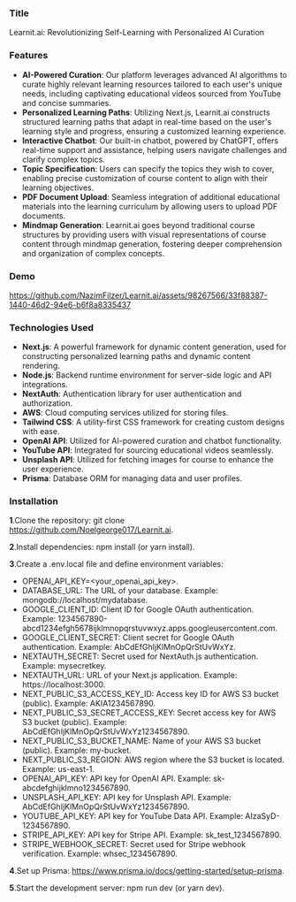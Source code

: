 
### Title
Learnit.ai: Revolutionizing Self-Learning with Personalized AI Curation

### Features
* __AI-Powered Curation__: Our platform leverages advanced AI algorithms to curate highly relevant learning resources tailored to each user's unique needs, including captivating educational videos sourced from YouTube and concise summaries.
* __Personalized Learning Paths__: Utilizing Next.js, Learnit.ai constructs structured learning paths that adapt in real-time based on the user's learning style and progress, ensuring a customized learning experience.
* __Interactive Chatbot__: Our built-in chatbot, powered by ChatGPT, offers real-time support and assistance, helping users navigate challenges and clarify complex topics.
* __Topic Specification__: Users can specify the topics they wish to cover, enabling precise customization of course content to align with their learning objectives.
* __PDF Document Upload__: Seamless integration of additional educational materials into the learning curriculum by allowing users to upload PDF documents.
* __Mindmap Generation__: Learnit.ai goes beyond traditional course structures by providing users with visual representations of course content through mindmap generation, fostering deeper comprehension and organization of complex concepts.

### Demo
https://github.com/NazimFilzer/Learnit.ai/assets/98267566/33f88387-1440-46d2-94e6-b6f8a8335437



### Technologies Used
* __Next.js__: A powerful framework for dynamic content generation, used for constructing personalized learning paths and dynamic content rendering.
* __Node.js__: Backend runtime environment for server-side logic and API integrations.
* __NextAuth__: Authentication library for user authentication and authorization.
* __AWS__: Cloud computing services utilized for storing files.
* __Tailwind CSS__: A utility-first CSS framework for creating custom designs with ease.
* __OpenAI API__: Utilized for AI-powered curation and chatbot functionality.
* __YouTube API__: Integrated for sourcing educational videos seamlessly.
* __Unsplash API__: Utilized for fetching images  for course to enhance the user experience.
* __Prisma__: Database ORM for managing data and user profiles.

### Installation
__1__.Clone the repository: git clone https://github.com/Noelgeorge017/Learnit.ai.

__2__.Install dependencies: npm install (or yarn install).

__3__.Create a .env.local file and define environment variables:
* OPENAI_API_KEY=<your_openai_api_key>.
* DATABASE_URL: The URL of your database. Example: mongodb://localhost/mydatabase.
* GOOGLE_CLIENT_ID: Client ID for Google OAuth authentication. Example: 1234567890-abcd1234efgh5678ijklmnopqrstuvwxyz.apps.googleusercontent.com.
* GOOGLE_CLIENT_SECRET: Client secret for Google OAuth authentication. Example: AbCdEfGhIjKlMnOpQrStUvWxYz.
* NEXTAUTH_SECRET: Secret used for NextAuth.js authentication. Example: mysecretkey.
* NEXTAUTH_URL: URL of your Next.js application. Example: https://localhost:3000.
* NEXT_PUBLIC_S3_ACCESS_KEY_ID: Access key ID for AWS S3 bucket (public). Example: AKIA1234567890.
* NEXT_PUBLIC_S3_SECRET_ACCESS_KEY: Secret access key for AWS S3 bucket (public). Example: AbCdEfGhIjKlMnOpQrStUvWxYz1234567890.
* NEXT_PUBLIC_S3_BUCKET_NAME: Name of your AWS S3 bucket (public). Example: my-bucket.
* NEXT_PUBLIC_S3_REGION: AWS region where the S3 bucket is located. Example: us-east-1.
* OPENAI_API_KEY: API key for OpenAI API. Example: sk-abcdefghijklmno1234567890.
* UNSPLASH_API_KEY: API key for Unsplash API. Example: AbCdEfGhIjKlMnOpQrStUvWxYz1234567890.
* YOUTUBE_API_KEY: API key for YouTube Data API. Example: AIzaSyD-1234567890.
* STRIPE_API_KEY: API key for Stripe API. Example: sk_test_1234567890.
* STRIPE_WEBHOOK_SECRET: Secret used for Stripe webhook verification. Example: whsec_1234567890.


__4__.Set up Prisma: https://www.prisma.io/docs/getting-started/setup-prisma.

__5__.Start the development server: npm run dev (or yarn dev).
